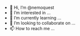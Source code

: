 - 👋 Hi, I’m @nemoquest
- 👀 I’m interested in ...
- 🌱 I’m currently learning ...
- 💞️ I’m looking to collaborate on ...
- 📫 How to reach me ...

<!---
nemoquest/nemoquest is a ✨ special ✨ repository because its `README.md` (this file) appears on your GitHub profile.
You can click the Preview link to take a look at your changes.
--->
